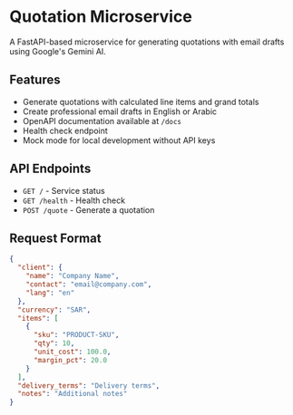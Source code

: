 # Quotation Microservice

A FastAPI-based microservice for generating quotations with email drafts using Google's Gemini AI.

## Features

- Generate quotations with calculated line items and grand totals
- Create professional email drafts in English or Arabic
- OpenAPI documentation available at `/docs`
- Health check endpoint
- Mock mode for local development without API keys

## API Endpoints

- `GET /` - Service status
- `GET /health` - Health check
- `POST /quote` - Generate a quotation

## Request Format

```json
{
  "client": {
    "name": "Company Name",
    "contact": "email@company.com",
    "lang": "en"
  },
  "currency": "SAR",
  "items": [
    {
      "sku": "PRODUCT-SKU",
      "qty": 10,
      "unit_cost": 100.0,
      "margin_pct": 20.0
    }
  ],
  "delivery_terms": "Delivery terms",
  "notes": "Additional notes"
}